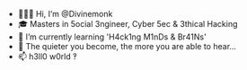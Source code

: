 - 🙋🏻‍♂️ Hi, I’m @Divinemonk
- 🎓 Masters in 5ocial 3ngineer, Cyber 5ec & 3thical Hacking 
- 🔑 I’m currently learning 'H4ck1ng M1nDs & Br41Ns' 
- 🔰 The quieter you become, the more you are able to hear... 
- 📫 h3ll0 w0rld ‽ 

<!---
Divinemonk/Divinemonk is a ✨ special ✨ repository because its `README.md` (this file) appears on your GitHub profile.
You can click the Preview link to take a look at your changes.
--->

